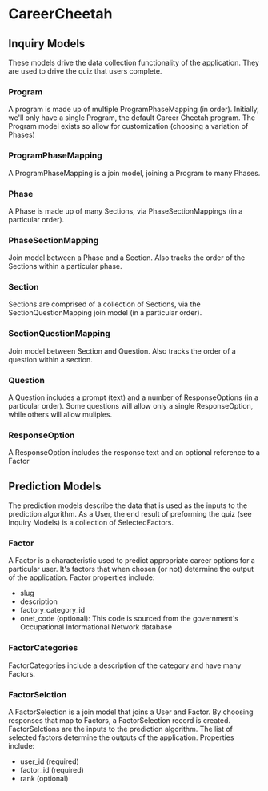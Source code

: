 # CareerCheetah

## Inquiry Models
These models drive the data collection functionality of the application. They are used to drive the quiz that users complete.

### Program
A program is made up of multiple ProgramPhaseMapping (in order). Initially, we'll only have a single Program, the default Career Cheetah program. The Program model exists so allow for customization (choosing a variation of Phases)

### ProgramPhaseMapping
A ProgramPhaseMapping is a join model, joining a Program to many Phases.

### Phase
A Phase is made up of many Sections, via PhaseSectionMappings (in a particular order).

### PhaseSectionMapping
Join model between a Phase and a Section. Also tracks the order of the Sections within a particular phase.

### Section
Sections are comprised of a collection of Sections, via the SectionQuestionMapping join model (in a particular order).

### SectionQuestionMapping
Join model between Section and Question. Also tracks the order of a question within a section.

### Question
A Question includes a prompt (text) and a number of ResponseOptions (in a particular order). Some questions will allow only a single ResponseOption, while others will allow muliples.

### ResponseOption
A ResponseOption includes the response text and an optional reference to a Factor

## Prediction Models
The prediction models describe the data that is used as the inputs to the prediction algorithm. As a User, the end result of preforming the quiz (see Inquiry Models) is a collection of SelectedFactors.

### Factor
A Factor is a characteristic used to predict appropriate career options for a particular user. It's factors that when chosen (or not) determine the output of the application. Factor properties include:

* slug
* description
* factory_category_id
* onet_code (optional): This code is sourced from the government's Occupational Informational Network database

### FactorCategories
FactorCategories include a description of the category and have many Factors.

### FactorSelction
A FactorSelection is a join model that joins a User and Factor. By choosing responses that map to Factors, a FactorSelection record is created. FactorSelctions are the inputs to the prediction algorithm. The list of selected factors determine the outputs of the application. Properties include:

* user_id (required)
* factor_id (required)
* rank (optional)
